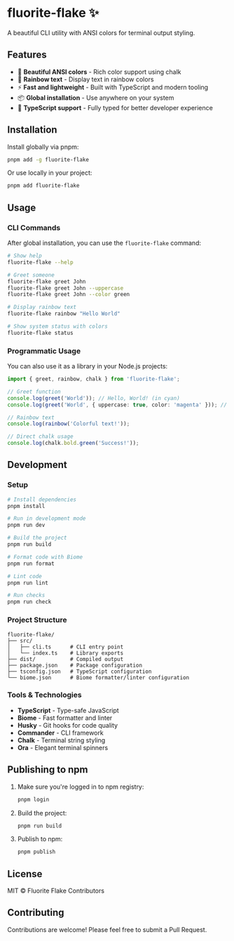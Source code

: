 # fluorite-flake ✨

A beautiful CLI utility with ANSI colors for terminal output styling.

## Features

- 🎨 **Beautiful ANSI colors** - Rich color support using chalk
- 🌈 **Rainbow text** - Display text in rainbow colors
- ⚡ **Fast and lightweight** - Built with TypeScript and modern tooling
- 📦 **Global installation** - Use anywhere on your system
- 🔧 **TypeScript support** - Fully typed for better developer experience

## Installation

Install globally via pnpm:

```bash
pnpm add -g fluorite-flake
```

Or use locally in your project:

```bash
pnpm add fluorite-flake
```

## Usage

### CLI Commands

After global installation, you can use the `fluorite-flake` command:

```bash
# Show help
fluorite-flake --help

# Greet someone
fluorite-flake greet John
fluorite-flake greet John --uppercase
fluorite-flake greet John --color green

# Display rainbow text
fluorite-flake rainbow "Hello World"

# Show system status with colors
fluorite-flake status
```

### Programmatic Usage

You can also use it as a library in your Node.js projects:

```typescript
import { greet, rainbow, chalk } from 'fluorite-flake';

// Greet function
console.log(greet('World')); // Hello, World! (in cyan)
console.log(greet('World', { uppercase: true, color: 'magenta' })); // Hello, WORLD! (in magenta)

// Rainbow text
console.log(rainbow('Colorful text!'));

// Direct chalk usage
console.log(chalk.bold.green('Success!'));
```

## Development

### Setup

```bash
# Install dependencies
pnpm install

# Run in development mode
pnpm run dev

# Build the project
pnpm run build

# Format code with Biome
pnpm run format

# Lint code
pnpm run lint

# Run checks
pnpm run check
```

### Project Structure

```
fluorite-flake/
├── src/
│   ├── cli.ts      # CLI entry point
│   └── index.ts    # Library exports
├── dist/           # Compiled output
├── package.json    # Package configuration
├── tsconfig.json   # TypeScript configuration
└── biome.json      # Biome formatter/linter configuration
```

### Tools & Technologies

- **TypeScript** - Type-safe JavaScript
- **Biome** - Fast formatter and linter
- **Husky** - Git hooks for code quality
- **Commander** - CLI framework
- **Chalk** - Terminal string styling
- **Ora** - Elegant terminal spinners

## Publishing to npm

1. Make sure you're logged in to npm registry:
   ```bash
   pnpm login
   ```

2. Build the project:
   ```bash
   pnpm run build
   ```

3. Publish to npm:
   ```bash
   pnpm publish
   ```

## License

MIT © Fluorite Flake Contributors

## Contributing

Contributions are welcome! Please feel free to submit a Pull Request.
